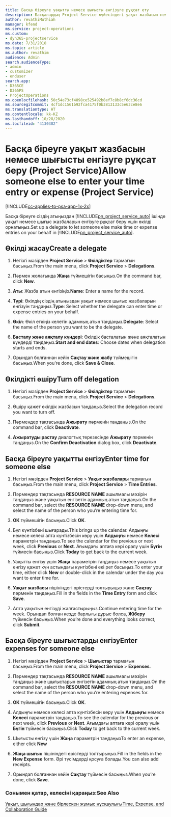 ```yaml
---
title: Басқа біреуге уақытты немесе шығысты енгізуге рұқсат ету
description: Басқалардың Project Service жүйесіндегі уақыт жазбасын немесе шығысты енгізуге мүмкіндік беру жолы
author: revathiMuthiah
manager: kfend
ms.service: project-operations
ms.custom:
- dyn365-projectservice
ms.date: 7/31/2018
ms.topic: article
ms.author: revathim
audience: Admin
search.audienceType:
- admin
- customizer
- enduser
search.app:
- D365CE
- D365PS
- ProjectOperations
ms.openlocfilehash: 50c54e73cf4898ce525492b8ef7c8b8cf6dc36cd
ms.sourcegitcommit: 4cf1dc1561b92fca4175f0b3813133c5e63ce8e6
ms.translationtype: HT
ms.contentlocale: kk-KZ
ms.lasthandoff: 10/28/2020
ms.locfileid: "4130382"
---
```

# <a name="allow-someone-else-to-enter-your-time-entry-or-expense-project-service"></a><span data-ttu-id="ee074-103">Басқа біреуге уақыт жазбасын немесе шығысты енгізуге рұқсат беру (Project Service)</span><span class="sxs-lookup"><span data-stu-id="ee074-103">Allow someone else to enter your time entry or expense (Project Service)</span></span>

[!INCLUDE[cc-applies-to-psa-app-1x-2x](../includes/cc-applies-to-psa-app-1x-2x.md)]

<span data-ttu-id="ee074-104">Басқа біреуге сіздің атыңыздан [!INCLUDE[pn_project_service_auto](../includes/pn-project-service-auto.md)] ішінде уақыт немесе шығыс жазбаларын енгізуге рұқсат беру үшін өкілді орнатыңыз.</span><span class="sxs-lookup"><span data-stu-id="ee074-104">Set up a delegate to let someone else make time or expense entries on your behalf in [!INCLUDE[pn_project_service_auto](../includes/pn-project-service-auto.md)].</span></span>  
  
## <a name="create-a-delegate"></a><span data-ttu-id="ee074-105">Өкілді жасау</span><span class="sxs-lookup"><span data-stu-id="ee074-105">Create a delegate</span></span>  
  
1.  <span data-ttu-id="ee074-106">Негізгі мәзірден **Project Service** > **Өкілдіктер** тармағын басыңыз.</span><span class="sxs-lookup"><span data-stu-id="ee074-106">From the main menu, click **Project Service** > **Delegations**.</span></span>  
  
2.  <span data-ttu-id="ee074-107">Пәрмен жолағында **Жаңа** түймешігін басыңыз.</span><span class="sxs-lookup"><span data-stu-id="ee074-107">On the command bar, click **New**.</span></span>  
  
3. <span data-ttu-id="ee074-108">**Аты**: Жазба атын енгізіңіз.</span><span class="sxs-lookup"><span data-stu-id="ee074-108">**Name**: Enter a name for the record.</span></span>  
  
4. <span data-ttu-id="ee074-109">**Түрі**: Өкілдің сіздің атыңыздан уақыт немесе шығыс жазбаларын енгізуін таңдаңыз.</span><span class="sxs-lookup"><span data-stu-id="ee074-109">**Type**: Select whether the delegate can enter time or expense entries on your behalf.</span></span>  
  
5. <span data-ttu-id="ee074-110">**Өкіл**: Өкіл еткіңіз келетін адамның атын таңдаңыз.</span><span class="sxs-lookup"><span data-stu-id="ee074-110">**Delegate**: Select the name of the person you want to be the delegate.</span></span>  
  
6. <span data-ttu-id="ee074-111">**Басталу және аяқталу күндері**: Өкілдік басталатын және аяқталатын күндерді таңдаңыз.</span><span class="sxs-lookup"><span data-stu-id="ee074-111">**Start and end dates**: Choose dates when delegation starts and ends.</span></span>  
  
7.  <span data-ttu-id="ee074-112">Орындап болғаннан кейін **Сақтау және жабу** түймешігін басыңыз.</span><span class="sxs-lookup"><span data-stu-id="ee074-112">When you're done, click **Save & Close**.</span></span>  
  
## <a name="turn-off-delegation"></a><span data-ttu-id="ee074-113">Өкілдікті өшіру</span><span class="sxs-lookup"><span data-stu-id="ee074-113">Turn off delegation</span></span>  
  
1.  <span data-ttu-id="ee074-114">Негізгі мәзірден **Project Service** > **Өкілдіктер** тармағын басыңыз.</span><span class="sxs-lookup"><span data-stu-id="ee074-114">From the main menu, click **Project Service** > **Delegations**.</span></span>  
  
2.  <span data-ttu-id="ee074-115">Өшіру қажет өкілдік жазбасын таңдаңыз.</span><span class="sxs-lookup"><span data-stu-id="ee074-115">Select the delegation record you want to turn off.</span></span>  
  
3.  <span data-ttu-id="ee074-116">Пәрмендер тақтасында **Ажырату** пәрменін таңдаңыз.</span><span class="sxs-lookup"><span data-stu-id="ee074-116">On the command bar, click **Deactivate**.</span></span>  
  
4.  <span data-ttu-id="ee074-117">**Ажыратуды растау** диалогтық терезесінде **Ажырату** пәрменін таңдаңыз.</span><span class="sxs-lookup"><span data-stu-id="ee074-117">On the **Confirm Deactivation** dialog box, click **Deactivate**.</span></span>  
  
## <a name="enter-time-for-someone-else"></a><span data-ttu-id="ee074-118">Басқа біреуге уақытты енгізу</span><span class="sxs-lookup"><span data-stu-id="ee074-118">Enter time for someone else</span></span>  
  
1.  <span data-ttu-id="ee074-119">Негізгі мәзірден **Project Service** > **Уақыт жазбалары** тармағын басыңыз.</span><span class="sxs-lookup"><span data-stu-id="ee074-119">From the main menu, click **Project Service** > **Time Entries**.</span></span>  
  
2.  <span data-ttu-id="ee074-120">Пәрмендер тақтасында **RESOURCE NAME** ашылмалы мәзірін таңдаңыз және уақытын енгізетін адамның атын таңдаңыз.</span><span class="sxs-lookup"><span data-stu-id="ee074-120">On the command bar, select the **RESOURCE NAME** drop-down menu, and select the name of the person who you’re entering time for.</span></span>  
  
3.  <span data-ttu-id="ee074-121">**OK** түймешігін басыңыз.</span><span class="sxs-lookup"><span data-stu-id="ee074-121">Click **OK**.</span></span>  
  
4.  <span data-ttu-id="ee074-122">Бұл күнтізбені шығарады.</span><span class="sxs-lookup"><span data-stu-id="ee074-122">This brings up the calendar.</span></span> <span data-ttu-id="ee074-123">Алдыңғы немесе келесі апта күнтізбесін көру үшін **Алдыңғы** немесе **Келесі** параметрін таңдаңыз.</span><span class="sxs-lookup"><span data-stu-id="ee074-123">To see the calendar for the previous or next week, click **Previous** or **Next**.</span></span> <span data-ttu-id="ee074-124">Ағымдағы аптаға кері оралу үшін **Бүгін** түймесін басыңыз.</span><span class="sxs-lookup"><span data-stu-id="ee074-124">Click **Today** to get back to the current week.</span></span>  
  
5.  <span data-ttu-id="ee074-125">Уақытты енгізу үшін **Жаңа** параметрін таңдаңыз немесе уақытын енгізу қажет күн астындағы күнтізбені екі рет басыңыз.</span><span class="sxs-lookup"><span data-stu-id="ee074-125">To enter your time, either click **New** or double-click in the calendar under the day you want to enter time for.</span></span>  
  
6.  <span data-ttu-id="ee074-126">**Уақыт жазбасы** пішініндегі өрістерді толтырыңыз және **Сақтау** пәрменін таңдаңыз.</span><span class="sxs-lookup"><span data-stu-id="ee074-126">Fill in the fields in the **Time Entry** form and click **Save**.</span></span>  
  
7.  <span data-ttu-id="ee074-127">Апта уақытын енгізуді жалғастырыңыз.</span><span class="sxs-lookup"><span data-stu-id="ee074-127">Continue entering time for the week.</span></span> <span data-ttu-id="ee074-128">Орындап болған кезде барлығы дұрыс болса, **Жіберу** түймесін басыңыз.</span><span class="sxs-lookup"><span data-stu-id="ee074-128">When you’re done and everything looks correct, click **Submit**.</span></span>  
  
## <a name="enter-expenses-for-someone-else"></a><span data-ttu-id="ee074-129">Басқа біреуге шығыстарды енгізу</span><span class="sxs-lookup"><span data-stu-id="ee074-129">Enter expenses for someone else</span></span>  
  
1.  <span data-ttu-id="ee074-130">Негізгі мәзірден **Project Service** > **Шығыстар** тармағын басыңыз.</span><span class="sxs-lookup"><span data-stu-id="ee074-130">From the main menu, click **Project Service** > **Expenses**.</span></span>  
  
2.  <span data-ttu-id="ee074-131">Пәрмендер тақтасында **RESOURCE NAME** ашылмалы мәзірін таңдаңыз және шығыстарын енгізетін адамның атын таңдаңыз.</span><span class="sxs-lookup"><span data-stu-id="ee074-131">On the command bar, select the **RESOURCE NAME** drop-down menu, and select the name of the person who you’re entering expenses for.</span></span>  
  
3.  <span data-ttu-id="ee074-132">**OK** түймешігін басыңыз.</span><span class="sxs-lookup"><span data-stu-id="ee074-132">Click **OK**.</span></span>  
  
4.  <span data-ttu-id="ee074-133">Алдыңғы немесе келесі апта күнтізбесін көру үшін **Алдыңғы** немесе **Келесі** параметрін таңдаңыз.</span><span class="sxs-lookup"><span data-stu-id="ee074-133">To see the calendar for the previous or next week, click **Previous** or **Next**.</span></span> <span data-ttu-id="ee074-134">Ағымдағы аптаға кері оралу үшін **Бүгін** түймесін басыңыз.</span><span class="sxs-lookup"><span data-stu-id="ee074-134">Click **Today** to get back to the current week.</span></span>  
  
5.  <span data-ttu-id="ee074-135">Шығысты енгізу үшін **Жаңа** параметрін таңдаңыз</span><span class="sxs-lookup"><span data-stu-id="ee074-135">To enter an expense, either click **New**</span></span>  
  
6.  <span data-ttu-id="ee074-136">**Жаңа шығыс** пішініндегі өрістерді толтырыңыз.</span><span class="sxs-lookup"><span data-stu-id="ee074-136">Fill in the fields in the **New Expense** form.</span></span> <span data-ttu-id="ee074-137">Әрі түсімдерді қосуға болады.</span><span class="sxs-lookup"><span data-stu-id="ee074-137">You can also add receipts.</span></span>  
  
7.  <span data-ttu-id="ee074-138">Орындап болғаннан кейін **Сақтау** түймесін басыңыз.</span><span class="sxs-lookup"><span data-stu-id="ee074-138">When you’re done, click **Save**.</span></span>  
  
### <a name="see-also"></a><span data-ttu-id="ee074-139">Сонымен қатар, келесіні қараңыз:</span><span class="sxs-lookup"><span data-stu-id="ee074-139">See Also</span></span>  
 [<span data-ttu-id="ee074-140">Уақыт, шығындар және бірлескен жұмыс нұсқаулығы</span><span class="sxs-lookup"><span data-stu-id="ee074-140">Time, Expense, and Collaboration Guide</span></span>](../psa/time-expense-collaboration-guide.md)
